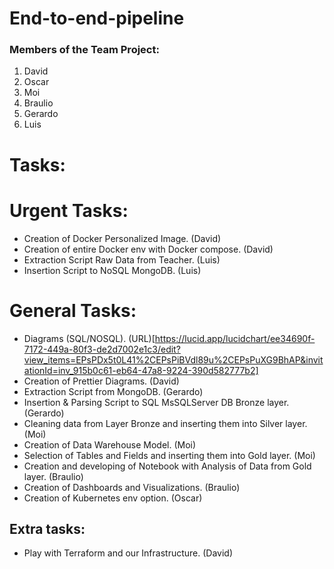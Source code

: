 # End-to-end-pipeline

### Members of the Team Project:
1. David
2. Oscar
3. Moi
4. Braulio
5. Gerardo
6. Luis

# Tasks:

# Urgent Tasks:
* Creation of Docker Personalized Image. (David)
* Creation of entire Docker env with Docker compose. (David)
* Extraction Script Raw Data from Teacher. (Luis)
* Insertion Script to NoSQL MongoDB. (Luis)

# General Tasks:
* Diagrams (SQL/NOSQL). (URL)[https://lucid.app/lucidchart/ee34690f-7172-449a-80f3-de2d7002e1c3/edit?view_items=EPsPDx5t0L41%2CEPsPiBVdl89u%2CEPsPuXG9BhAP&invitationId=inv_915b0c61-eb64-47a8-9224-390d582777b2]
* Creation of Prettier Diagrams. (David)
* Extraction Script from MongoDB. (Gerardo)
* Insertion & Parsing Script to SQL MsSQLServer DB Bronze layer. (Gerardo)
* Cleaning data from Layer Bronze and inserting them into Silver layer. (Moi)
* Creation of Data Warehouse Model. (Moi)
* Selection of Tables and Fields and inserting them into Gold layer. (Moi)
* Creation and developing of Notebook with Analysis of Data from Gold layer. (Braulio)
* Creation of Dashboards and Visualizations. (Braulio)
* Creation of Kubernetes env option. (Oscar)

## Extra tasks:
* Play with Terraform and our Infrastructure. (David)
